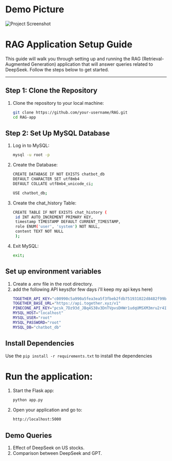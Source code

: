 # Demo Picture
![Project Screenshot](demo.png)



# RAG Application Setup Guide

This guide will walk you through setting up and running the RAG (Retrieval-Augmented Generation) application that will answer queries related to DeepSeek. Follow the steps below to get started.


---


## Step 1: Clone the Repository

1. Clone the repository to your local machine:
   ```bash
   git clone https://github.com/your-username/RAG.git
   cd RAG-app

## Step 2: Set Up MySQL Database

1. Log in to MySQL:

    ```bash
    mysql -u root -p
2. Create the Database:
     ```bash
    CREATE DATABASE IF NOT EXISTS chatbot_db 
    DEFAULT CHARACTER SET utf8mb4 
    DEFAULT COLLATE utf8mb4_unicode_ci;
     
    USE chatbot_db;
3. Create the chat_history Table:

   ```bash
   CREATE TABLE IF NOT EXISTS chat_history (
    id INT AUTO_INCREMENT PRIMARY KEY,
    timestamp TIMESTAMP DEFAULT CURRENT_TIMESTAMP,
    role ENUM('user', 'system') NOT NULL,
    content TEXT NOT NULL
    );
4. Exit MySQL:
   ```bash
   exit;


## Set up environment variables
1. Create a .env file in the root directory.
2. add the following API keys(for few days i'll keep my api keys here)
   ```bash
   TOGETHER_API_KEY="c00990c5a990a5fea3ea5f3fbeb2fdb751931022d8482f99bd3f6bbc649f9305"
   TOGETHER_BASE_URL="https://api.together.xyz/v1"
   PINECONE_API_KEY="pcsk_7Dz93d_JBq4S38v3DnTVpvsDHWr1udqUMSXM3mru2r41WpRimSaGGCe3tQC8X1zjVebdh2"
   MYSQL_HOST="localhost"
   MYSQL_USER="root"
   MYSQL_PASSWORD="root"
   MYSQL_DB="chatbot_db"

## Install Dependencies
Use the `pip install -r requirements.txt` to install the dependencies


# Run the application:
1. Start the Flask app:
   ```bash
   python app.py

2. Open your application and go to:
   ```bash
   http://localhost:5000

## Demo Queries
1) Effect of DeepSeek on US stocks.
2) Comparison between DeepSeek and GPT.



   
